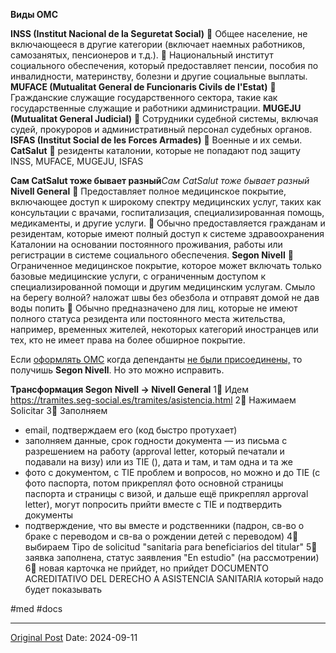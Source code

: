 **Виды ОМС**

**INSS (Institut Nacional de la Seguretat Social)**
👥 Общее население, не включающееся в другие категории (включает наемных работников, самозанятых, пенсионеров и т.д.).
🔧 Национальный институт социального обеспечения, который предоставляет пенсии, пособия по инвалидности, материнству, болезни и другие социальные выплаты.
**MUFACE (Mutualitat General de Funcionaris Civils de l'Estat)**
👥 Гражданские служащие государственного сектора, такие как государственные служащие и работники администрации.
**MUGEJU (Mutualitat General Judicial)**
👥  Сотрудники судебной системы, включая судей, прокуроров и административный персонал судебных органов.
**ISFAS (Institut Social de les Forces Armades)**
👥 Военные и их семьи.
**CatSalut**
👥 резиденты каталонии, которые не попадают под защиту  INSS, MUFACE, MUGEJU, ISFAS


**Сам CatSalut тоже бывает разный***Сам CatSalut тоже бывает разный*
**Nivell General**
📝 Предоставляет полное медицинское покрытие, включающее доступ к широкому спектру медицинских услуг, таких как консультации с врачами, госпитализация, специализированная помощь, медикаменты, и другие услуги.
👥 Обычно предоставляется гражданам и резидентам, которые имеют полный доступ к системе здравоохранения Каталонии на основании постоянного проживания, работы или регистрации в системе социального обеспечения.
**Segon Nivell**
📝Ограниченное медицинское покрытие, которое может включать только базовые медицинские услуги, с ограниченным доступом к специализированной помощи и другим медицинским услугам. Смыло на берегу волной? наложат швы без обезбола и отправят домой не дав воды попить
👥 Обычно предназначено для лиц, которые не имеют полного статуса резидента или постоянного места жительства, например, временных жителей, некоторых категорий иностранцев или тех, кто не имеет права на более обширное покрытие.

Если [оформлять ОМС](325.md) когда депенданты [не были присоединены,](470.md) то получишь **Segon Nivell**. Но это можно исправить.

**Трансформация Segon Nivell -> Nivell General**
1⃣️️ Идем https://tramites.seg-social.es/tramites/asistencia.html
2⃣️️ Нажимаем Solicitar
3⃣️️ Заполняем 
- email, подтверждаем его (код быстро протухает)
- заполняем данные, срок годности документа — из письма с разрешением на работу (approval letter, который печатали и подавали на визу) или из TIE (), дата и там, и там одна и та же
- фото с документом, с TIE проблем и вопросов, но можно и до TIE (с фото паспорта, потом прикреплял фото основной страницы паспорта и страницы с визой, и дальше ещё прикреплял approval letter), могут попросить прийти вместе с TIE и подтвердить документы
- подтверждение, что вы вместе и родственники (падрон, св-во о браке с переводом и св-ва о рождении детей с переводом)
4⃣️️ выбираем Tipo de solicitud "sanitaria para beneficiarios del titular"
5⃣️️ заявка заполнена, статус заявления "En estudio" (на рассмотрении)
6⃣️️️️️️ новая карточка не прийдет, но прийдет DOCUMENTO ACREDITATIVO DEL DERECHO A ASISTENCIA SANITARIA который надо будет показывать

#med #docs

---
[Original Post](https://t.me/lev2tarragona/2587)
Date: 2024-09-11
